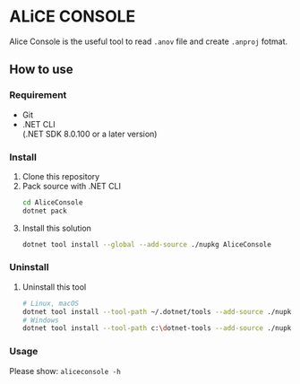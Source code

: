 # ALiCE CONSOLE

Alice Console is the useful tool to read `.anov` file and create `.anproj` fotmat.

## How to use

### Requirement

- Git
- .NET CLI  
(.NET SDK 8.0.100 or a later version)

### Install

1. Clone this repository
1. Pack source with .NET CLI
    ```sh
    cd AliceConsole
    dotnet pack 
    ```
1. Install this solution
    ```sh
    dotnet tool install --global --add-source ./nupkg AliceConsole
    ```

### Uninstall

<!-- 
1. Check tool placement
    ```sh
    which aliceconsole
    # In my case: /home/lemon73/.dotnet/tools/aliceconsole
    ```
-->
1. Uninstall this tool
    ```sh
    # Linux, macOS
    dotnet tool install --tool-path ~/.dotnet/tools --add-source ./nupkg AliceConsole
    # Windows
    dotnet tool install --tool-path c:\dotnet-tools --add-source ./nupkg AliceConsole
    ```

### Usage

Please show: `aliceconsole -h`
